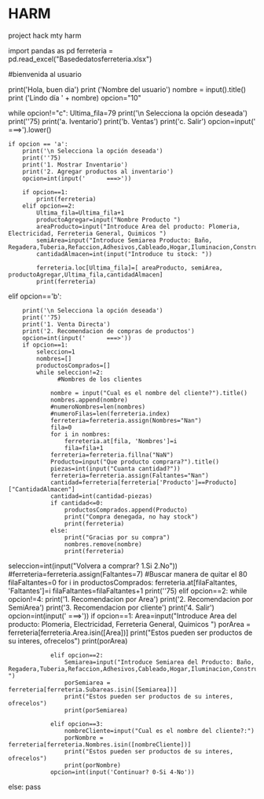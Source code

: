 # HARM
project hack mty harm

import pandas as pd
ferreteria = pd.read_excel("Basededatosferreteria.xlsx")


#bienvenida al usuario

print('Hola, buen dia')
print ('Nombre del usuario')
nombre = input().title()
print ('Lindo día ' + nombre)
opcion="10"

while opcion!="c":
    Ultima_fila=79
    print('\n Selecciona la opción deseada')
    print(''75)
    print('a. Iventario')
    print('b. Ventas')
    print('c. Salir')
    opcion=input('      ===>').lower()

    if opcion == 'a':
        print('\n Selecciona la opción deseada')
        print(''75)
        print('1. Mostrar Inventario')
        print('2. Agregar productos al inventario')
        opcion=int(input('      ===>'))

        if opcion==1:
            print(ferreteria)
        elif opcion==2:
            Ultima_fila=Ultima_fila+1
            productoAgregar=input("Nombre Producto ")
            areaProducto=input("Introduce Area del producto: Plomeria, Electricidad, Ferreteria General, Quimicos ")
            semiArea=input("Introduce Semiarea Producto: Baño, Regadera,Tuberia,Refaccion,Adhesivos,Cableado,Hogar,Iluminacion,Construccion,Veneno,Disolventes")
            cantidadAlmacen=int(input("Introduce tu stock: "))

            ferreteria.loc[Ultima_fila]=[ areaProducto, semiArea, productoAgregar,Ultima_fila,cantidadAlmacen]
            print(ferreteria)
elif opcion=='b':

        print('\n Selecciona la opción deseada')
        print(''75)
        print('1. Venta Directa')
        print('2. Recomendacion de compras de productos')
        opcion=int(input('      ===>'))
        if opcion==1:
            seleccion=1
            nombres=[]
            productosComprados=[]
            while seleccion!=2:
                  #Nombres de los clientes

                nombre = input("Cual es el nombre del cliente?").title()
                nombres.append(nombre)
                #numeroNombres=len(nombres)
                #numeroFilas=len(ferreteria.index)
                ferreteria=ferreteria.assign(Nombres="Nan") 
                fila=0
                for i in nombres:
                    ferreteria.at[fila, 'Nombres']=i
                    fila=fila+1
                ferreteria=ferreteria.fillna("NaN")
                Producto=input("Que producto comprara?").title()
                piezas=int(input("Cuanta cantidad?"))
                ferreteria=ferreteria.assign(Faltantes="Nan") 
                cantidad=ferreteria[ferreteria['Producto']==Producto]["CantidadAlmacen"]
                cantidad=int(cantidad-piezas)
                if cantidad<=0:
                    productosComprados.append(Producto)
                    print("Compra denegada, no hay stock")
                    print(ferreteria)
                else:
                    print("Gracias por su compra")
                    nombres.remove(nombre)
                    print(ferreteria)
seleccion=int(input("Volvera a comprar? 1.Si 2.No"))
                #ferreteria=ferreteria.assign(Faltantes=7)
                #Buscar manera de quitar el 80
                filaFaltantes=0
                for i in productosComprados:
                    ferreteria.at[filaFaltantes, 'Faltantes']=i
                    filaFaltantes=filaFaltantes+1
                print(''75)
        elif opcion==2:
             while opcion!=4:
                print('1. Recomendacion por Area')
                print('2. Recomendacion por SemiArea')
                print('3. Recomendacion por cliente')
                print('4. Salir')
                opcion=int(input('      ===>'))
if opcion==1:
                    Area=input("Introduce Area del producto: Plomeria, Electricidad, Ferreteria General, Quimicos ")
                    porArea = ferreteria[ferreteria.Area.isin([Area])]
                    print("Estos pueden ser productos de su interes, ofrecelos")
                    print(porArea)

                elif opcion==2:
                    Semiarea=input("Introduce Semiarea del Producto: Baño, Regadera,Tuberia,Refaccion,Adhesivos,Cableado,Hogar,Iluminacion,Construccion,Veneno,Disolventes ")
                    porSemiarea = ferreteria[ferreteria.Subareas.isin([Semiarea])]
                    print("Estos pueden ser productos de su interes, ofrecelos")
                    print(porSemiarea)

                elif opcion==3:
                    nombreCliente=input("Cual es el nombre del cliente?:")
                    porNombre = ferreteria[ferreteria.Nombres.isin([nombreCliente])]
                    print("Estos pueden ser productos de su interes, ofrecelos")
                    print(porNombre)
                opcion=int(input('Continuar? 0-Si 4-No'))




else:
    pass
    
    
